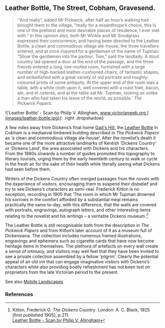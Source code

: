 <param ve-config style="article">

## Leather Bottle, The Street, Cobham, Gravesend.

>‘”And really”, added Mr Pickwick, after half an hour’s walking had brought them to the village, “really for a misanthrope’s choice, this is one of the prettiest and most desirable places of residence, I ever met with.”
In this opinion also, both Mr Winkle and Mr Snodgrass expressed their concurrence; and having been directed to the Leather Bottle, a clean and commodious village ale-house, the three travellers entered, and at once inquired for a gentleman of the name of Tupman.
“Show the gentlemen into the parlour, Tom,” said the landlady.
A stout country lad opened a door at the end of the passage, and the three friends entered a long, low-roofed room, furnished with a large number of high-backed leather-cushioned chairs, of fantastic shapes, and embellished with a great variety of old portraits and roughly-coloured prints of some antiquity. At the upper end of the room was a table, with a white cloth upon it, well covered with a roast fowl, bacon, ale, and et ceteras; and at the table sat Mr. Tupman, looking as unlike a man who had taken his leave of the world, as possible.’ _The Pickwick Papers_.

![‘Leather Bottle’ - Scan by Philip V. Allingham, www.victorianweb.org.](images/leather-bottle.jpg){: .right .dropshadow}

A few miles away from Dickens’s final home [Gad's Hill](/dickens-gads-hill), the [Leather Bottle](http://www.theleatherbottle.pub/) in Cobham  is a mediaeval timbered building described in _The Pickwick Papers_ as ‘a clean and commodious village ale-house’. After the novelist’s death it became one of the more attractive landmarks of Kentish ‘Dickens Country’ or ‘Dickens Land’, the area associated with Dickens and his characters. From the 1880s onwards a number of guides promoted this topography to literary tourists, urging them by the early twentieth century to walk or cycle in the fresh air for the sake of their health while literally seeing what Dickens had seen before them. 

Writers of the Dickens Country often merged passages from the novels with the experience of visitors, encouraging them to suspend their disbelief and try to see Dickens’s characters as semi-real.  Frederick Kitton is no exception, recording in 1905 that ‘The room in which Mr Tupman drowned his sorrows in the comfort afforded by a substantial meal remains practically the same to-day, with this difference, that the walls are covered with portraits, engravings, autograph letters, and other interesting items relating to the novelist and his writings – a veritable Dickens museum.’[^ref1]

The Leather Bottle is still recognisable both from the description in _The Pickwick Papers_ and from Kitton’s later account of it as a museum full of Dickensiana. The collection includes numerous framed illustrations, engravings and ephemera such as cigarette cards that have now become heritage items in themselves. The plethora of artefacts on every wall create a sense of intimacy, and visitors may well feel that they have been invited to see a private collection assembled by a fellow ‘pilgrim’. Clearly the potential appeal of an old inn that can engage imaginative visitors with Dickens’s characters while also providing bodily refreshment has not been lost on proprietors from the late Victorian period to the present.


See also [Mobile Landscapes](mobile-landscape)

### References

[^ref1]: Kitton, Frederick G. _The Dickens Country_. London: A. C. Black, 1925 [first published 1905], p.211.   
[Leather Bottle - Scan by Philip V. Allingham](http://www.victorianweb.org/painting/haslehust/27.html)
<!--stackedit_data:
eyJoaXN0b3J5IjpbMTAwNjg0NTYxOF19
-->
